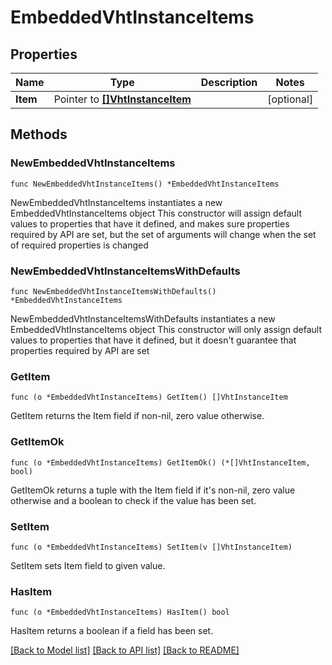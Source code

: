 <!--
Copyright (C) 2020-2024 Arm Limited or its affiliates and Contributors. All rights reserved.
SPDX-License-Identifier: Apache-2.0
-->
# EmbeddedVhtInstanceItems

## Properties

Name | Type | Description | Notes
------------ | ------------- | ------------- | -------------
**Item** | Pointer to [**[]VhtInstanceItem**](VhtInstanceItem.md) |  | [optional] 

## Methods

### NewEmbeddedVhtInstanceItems

`func NewEmbeddedVhtInstanceItems() *EmbeddedVhtInstanceItems`

NewEmbeddedVhtInstanceItems instantiates a new EmbeddedVhtInstanceItems object
This constructor will assign default values to properties that have it defined,
and makes sure properties required by API are set, but the set of arguments
will change when the set of required properties is changed

### NewEmbeddedVhtInstanceItemsWithDefaults

`func NewEmbeddedVhtInstanceItemsWithDefaults() *EmbeddedVhtInstanceItems`

NewEmbeddedVhtInstanceItemsWithDefaults instantiates a new EmbeddedVhtInstanceItems object
This constructor will only assign default values to properties that have it defined,
but it doesn't guarantee that properties required by API are set

### GetItem

`func (o *EmbeddedVhtInstanceItems) GetItem() []VhtInstanceItem`

GetItem returns the Item field if non-nil, zero value otherwise.

### GetItemOk

`func (o *EmbeddedVhtInstanceItems) GetItemOk() (*[]VhtInstanceItem, bool)`

GetItemOk returns a tuple with the Item field if it's non-nil, zero value otherwise
and a boolean to check if the value has been set.

### SetItem

`func (o *EmbeddedVhtInstanceItems) SetItem(v []VhtInstanceItem)`

SetItem sets Item field to given value.

### HasItem

`func (o *EmbeddedVhtInstanceItems) HasItem() bool`

HasItem returns a boolean if a field has been set.


[[Back to Model list]](../README.md#documentation-for-models) [[Back to API list]](../README.md#documentation-for-api-endpoints) [[Back to README]](../README.md)


